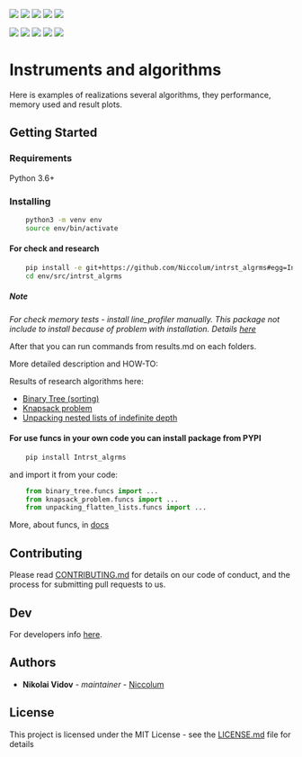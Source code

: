 [![](https://travis-ci.org/Niccolum/intrst_algrms.svg?branch=master)](https://travis-ci.org/Niccolum/intrst_algrms) <!-- travis-ci build status -->
[![](https://codecov.io/gh/Niccolum/intrst_algrms/branch/master/graph/badge.svg)](https://codecov.io/gh/Niccolum/intrst_algrms) <!-- Code Coverage by Codecov -->
[![](https://img.shields.io/snyk/vulnerabilities/github/Niccolum/intrst_algrms)](https://app.snyk.io/org/niccolum/) <!-- Vulnerabilities by SNYK -->
[![](https://img.shields.io/codacy/grade/6157aa23ef6e4886b146b9b16a7a68c8)](https://app.codacy.com/project/lastsal/intrst_algrms/dashboard) <!-- Codacy Badge -->
[![](https://readthedocs.org/projects/intrst-algrms/badge/?version=latest)](https://intrst-algrms.readthedocs.io/en/latest/?badge=latest) <!--Documentation Status -->

[![](https://img.shields.io/pypi/v/Intrst_algrms.svg?colorB=blue)](https://pypi.org/project/Intrst-algrms/) <!-- travis-ci build status -->
[![](https://img.shields.io/pypi/pyversions/Intrst_algrms.svg)](https://github.com/Niccolum/intrst_algrms/blob/master/setup.py#L65) <!-- Package version -->
[![](https://img.shields.io/pypi/l/Intrst_algrms.svg?colorB=blue)](https://github.com/Niccolum/intrst_algrms/blob/master/LICENSE.md) <!-- Licence -->
[![](https://img.shields.io/pypi/status/Intrst_algrms)](https://github.com/Niccolum/intrst_algrms/blob/master/setup.py#L60) <!-- Project status -->
[![](https://img.shields.io/github/last-commit/Niccolum/Intrst_algrms)](https://github.com/Niccolum/intrst_algrms/commits/master) <!-- Last Commit -->

# Instruments and algorithms

Here is examples of realizations several algorithms, they performance, memory used and result plots.

## Getting Started

### Requirements

Python 3.6+

### Installing

```bash
    python3 -m venv env
    source env/bin/activate
```

#### For check and research

```bash
    pip install -e git+https://github.com/Niccolum/intrst_algrms#egg=Intrst_algrms['all']
    cd env/src/intrst_algrms
```

##### Note

*For check memory tests - install line_profiler manually.*
*This package not include to install because of problem with installation. Details [here](https://github.com/rkern/line_profiler#installation)*

After that you can run commands from results.md on each folders.

More detailed description and HOW-TO:

Results of research algorithms here:
*   [Binary Tree (sorting)](https://github.com/Niccolum/intrst_algrms/blob/master/binary_tree/results.md)
*   [Knapsack problem](https://github.com/Niccolum/intrst_algrms/blob/master/knapsack_problem/results.md)
*   [Unpacking nested lists of indefinite depth](https://github.com/Niccolum/intrst_algrms/blob/master/unpacking_flatten_lists/results.md)

#### For use funcs in your own code you can install package from PYPI

```bash
    pip install Intrst_algrms
```

and import it from your code:
```python
    from binary_tree.funcs import ...
    from knapsack_problem.funcs import ...
    from unpacking_flatten_lists.funcs import ...
```

More, about funcs, in [docs](https://intrst-algrms.readthedocs.io/en/latest/)

## Contributing

Please read [CONTRIBUTING.md](https://github.com/Niccolum/intrst_algrms/blob/master/CONTRIBUTING.md) for details on our code of conduct, and the process for submitting pull requests to us.

## Dev

For developers info [here](https://github.com/Niccolum/intrst_algrms/blob/master/README-DEV.md).

## Authors

*   **Nikolai Vidov** - *maintainer* - [Niccolum](https://github.com/Niccolum)

## License

This project is licensed under the MIT License - see the [LICENSE.md](https://github.com/Niccolum/intrst_algrms/blob/master/LICENSE.md) file for details